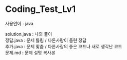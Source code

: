 # Coding_Test_Lv1
사용언어 : java

solution.java : 나의 풀이<br>
정답.java : 문제 틀림 / 다른사람이 올린 정답<br>
추가.java : 문제 맞춤 / 다른사람의 좋은 코드나 새로 생각난 코드<br>
문제.md : 문제 설명 복사본

